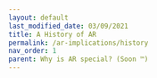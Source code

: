 ```yaml
---
layout: default
last_modified_date: 03/09/2021
title: A History of AR
permalink: /ar-implications/history
nav_order: 1
parent: Why is AR special? (Soon ™)
---
```



